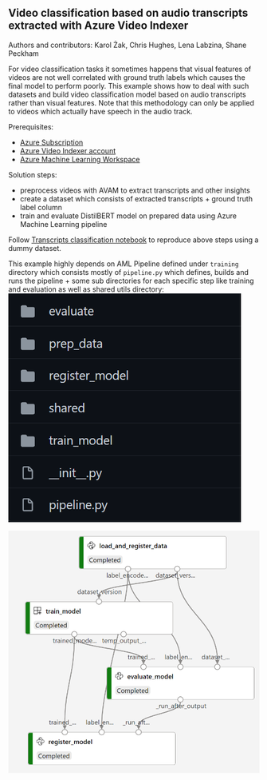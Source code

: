 ## Video classification based on audio transcripts extracted with Azure Video Indexer

Authors and contributors: Karol Żak, Chris Hughes, Lena Labzina, Shane Peckham

For video classification tasks it sometimes happens that visual features of videos are not well correlated with ground truth labels which causes the final model to perform poorly. This example shows how to deal with such datasets and build video classification model based on audio transcripts rather than visual features. Note that this methodology can only be applied to videos which actually have speech in the audio track.

Prerequisites:  
- [Azure Subscription](https://azure.microsoft.com/en-us/free)
- [Azure Video Indexer account](https://docs.microsoft.com/en-us/azure/azure-video-analyzer/video-analyzer-for-media-docs/connect-to-azure#create-a-new-account-on-azure)
- [Azure Machine Learning Workspace](https://docs.microsoft.com/en-us/azure/machine-learning/quickstart-create-resources#create-the-workspace)
  
Solution steps:  
- preprocess videos with AVAM to extract transcripts and other insights
- create a dataset which consists of extracted transcripts + ground truth label column
- train and evaluate DistilBERT model on prepared data using Azure Machine Learning pipeline

Follow [Transcripts classification notebook](notebooks/Transcripts%20classification.ipynb) to reproduce above steps using a dummy dataset.

This example highly depends on AML Pipeline defined under `training` directory which consists mostly of `pipeline.py` which defines, builds and runs the pipeline + some sub directories for each specific step like training and evaluation as well as shared utils directory:
![](docs/aml_files.png)

![](docs/aml_pipeline_graph.png)

